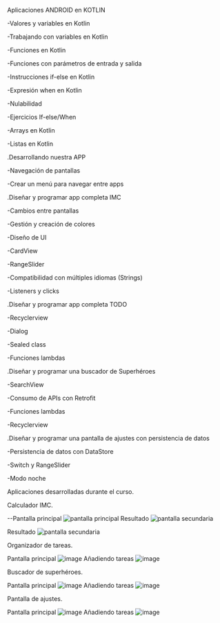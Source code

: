 Aplicaciones ANDROID en KOTLIN
  
-Valores y variables en Kotlin

-Trabajando con variables en Kotlin

-Funciones en Kotlin

-Funciones con parámetros de entrada y salida

-Instrucciones if-else en Kotlin

-Expresión when en Kotlin

-Nulabilidad

-Ejercicios If-else/When

-Arrays en Kotlin

-Listas en Kotlin

.Desarrollando nuestra APP

-Navegación de pantallas

-Crear un menú para navegar entre apps

.Diseñar y programar app completa IMC

-Cambios entre pantallas

-Gestión y creación de colores

-Diseño de UI

-CardView

-RangeSlider

-Compatibilidad con múltiples idiomas (Strings)

-Listeners y clicks

.Diseñar y programar app completa TODO

-Recyclerview

-Dialog

-Sealed class

-Funciones lambdas

.Diseñar y programar una buscador de Superhéroes

-SearchView

-Consumo de APIs con Retrofit

-Funciones lambdas

-Recyclerview

.Diseñar y programar una pantalla de ajustes con persistencia de datos

-Persistencia de datos con DataStore

-Switch y RangeSlider

-Modo noche


Aplicaciones desarrolladas durante el curso.

Calculador IMC.

--Pantalla principal ![pantalla principal](https://github.com/Strizik/ProyectApp/assets/128645852/b1eac7bb-2749-4b5a-ba21-b34c7dbd9eee) Resultado
![pantalla secundaria](https://github.com/Strizik/ProyectApp/assets/128645852/ff398eb0-8a6f-4c7b-876d-e1009ad15cbc)




Resultado
![pantalla secundaria](https://github.com/Strizik/ProyectApp/assets/128645852/ff398eb0-8a6f-4c7b-876d-e1009ad15cbc)



	
Organizador de tareas.

Pantalla principal ![image](https://github.com/Strizik/ProyectApp/assets/128645852/588a615c-1fa9-433e-a1c1-5f232c355f81)
	Añadiendo tareas ![image](https://github.com/Strizik/ProyectApp/assets/128645852/6815321d-9aca-40eb-8cc6-4e7e3c7f413c)

	
Buscador de superhéroes.

Pantalla principal ![image](https://github.com/Strizik/ProyectApp/assets/128645852/a133fd74-892b-4d97-a53a-1801b3e95083)
	Añadiendo tareas ![image](https://github.com/Strizik/ProyectApp/assets/128645852/8fe5d26f-01e3-4084-aa5b-0a4d5f73689f)

	
Pantalla de ajustes.

Pantalla principal ![image](https://github.com/Strizik/ProyectApp/assets/128645852/a067372a-0c52-4c3e-aaa5-8e4c17450b98)
	Añadiendo tareas ![image](https://github.com/Strizik/ProyectApp/assets/128645852/66f494dc-dd90-4e9f-aab3-3ec6ec3c3599)

	
